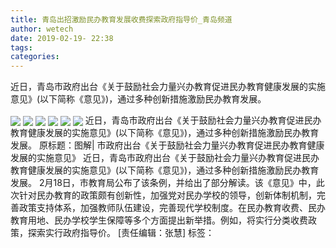 ```yaml
---
title: 青岛出招激励民办教育发展收费探索政府指导价_青岛频道
author: wetech
date: 2019-02-19- 22:38
tags: 
categories: 
---
```

近日，青岛市政府出台《关于鼓励社会力量兴办教育促进民办教育健康发展的实施意见》(以下简称《意见》)，通过多种创新措施激励民办教育发展。
<!-- more -->
                
<img align="center" border="0" src="http://p3.ifengimg.com/a/2019_08/91a1e5e28fce211_size336_w500_h1269.jpg" />
                
<img align="center" border="0" src="http://p2.ifengimg.com/a/2019_08/a29760ee029c9ab_size391_w500_h1275.jpg" />
                
<img align="center" border="0" src="http://p2.ifengimg.com/a/2019_08/0e2c044b5a1890c_size389_w500_h1272.jpg" />
            
<img align="center" border="0" src="http://p2.ifengimg.com/a/2019_08/4365486af6990b6_size363_w500_h1267.jpg" />
<img align="center" border="0" src="http://p3.ifengimg.com/a/2019_08/0d2dd6580580704_size381_w500_h1271.jpg" />
<img align="center" border="0" src="http://p2.ifengimg.com/a/2016/0810/204c433878d5cf9size1_w16_h16.png" />
近日，青岛市政府出台《关于鼓励社会力量兴办教育促进民办教育健康发展的实施意见》(以下简称《意见》)，通过多种创新措施激励民办教育发展。
原标题：图解| 市政府出台《关于鼓励社会力量兴办教育促进民办教育健康发展的实施意见》
近日，青岛市政府出台《关于鼓励社会力量兴办教育促进民办教育健康发展的实施意见》(以下简称《意见》)，通过多种创新措施激励民办教育发展。
2月18日，市教育局公布了该条例，并给出了部分解读。该《意见》中，此次针对民办教育的政策颇有创新性，加强党对民办学校的领导，创新体制机制，完善政策支持体系，加强教师队伍建设，完善现代学校制度。在民办教育收费、民办教育用地、民办学校学生保障等多个方面提出新举措。例如，将实行分类收费政策，探索实行政府指导价。
[责任编辑：张慧]
标签：
 
 
             
